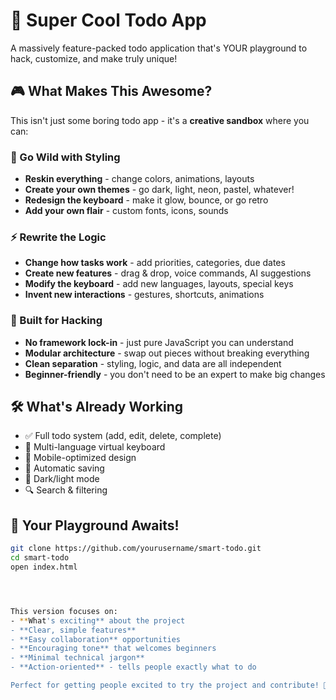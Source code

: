 # 🚀 Super Cool Todo App

A massively feature-packed todo application that's YOUR playground to hack, customize, and make truly unique!

## 🎮 What Makes This Awesome?

This isn't just some boring todo app - it's a **creative sandbox** where you can:

### 🎨 Go Wild with Styling
- **Reskin everything** - change colors, animations, layouts
- **Create your own themes** - go dark, light, neon, pastel, whatever!
- **Redesign the keyboard** - make it glow, bounce, or go retro
- **Add your own flair** - custom fonts, icons, sounds

### ⚡ Rewrite the Logic
- **Change how tasks work** - add priorities, categories, due dates
- **Create new features** - drag & drop, voice commands, AI suggestions
- **Modify the keyboard** - add new languages, layouts, special keys
- **Invent new interactions** - gestures, shortcuts, animations

### 🔧 Built for Hacking
- **No framework lock-in** - just pure JavaScript you can understand
- **Modular architecture** - swap out pieces without breaking everything
- **Clean separation** - styling, logic, and data are all independent
- **Beginner-friendly** - you don't need to be an expert to make big changes

## 🛠 What's Already Working
- ✅ Full todo system (add, edit, delete, complete)
- 🎹 Multi-language virtual keyboard
- 📱 Mobile-optimized design
- 💾 Automatic saving
- 🌙 Dark/light mode
- 🔍 Search & filtering

## 🚀 Your Playground Awaits!

```bash
git clone https://github.com/yourusername/smart-todo.git
cd smart-todo
open index.html




This version focuses on:
- **What's exciting** about the project
- **Clear, simple features** 
- **Easy collaboration** opportunities
- **Encouraging tone** that welcomes beginners
- **Minimal technical jargon**
- **Action-oriented** - tells people exactly what to do

Perfect for getting people excited to try the project and contribute! 🎉
